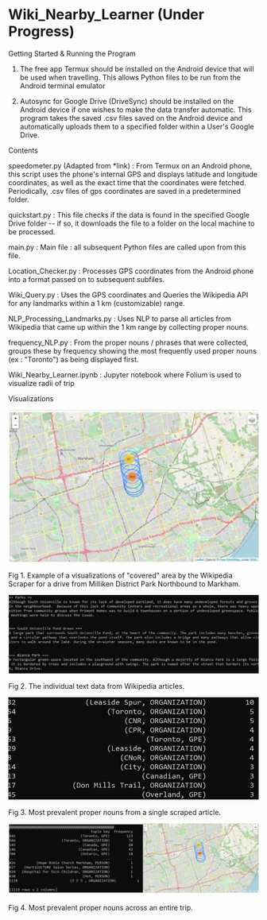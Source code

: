 # Wiki_Nearby_Learner (Under Progress)

Getting Started & Running the Program

1. The free app Termux should be installed on the Android device that will be used when travelling. This allows Python files to be run from the Android terminal emulator 

2. Autosync for Google Drive (DriveSync) should be installed on the Android device if one wishes to make the data transfer automatic. This program takes the saved .csv files saved on the Android device and automatically uploads them to a specified folder within a User's Google Drive. 


Contents

speedometer.py (Adapted from *link) : From Termux on an Android phone, this script uses the phone's internal GPS and displays latitude and longitude coordinates, as well as the exact time that the coordinates were fetched. Periodically, .csv files of gps coordinates are saved in a predetermined folder. 

quickstart.py : This file checks if the data is found in the specified Google Drive folder -- if so, it downloads the file to a folder on the local machine to be processed. 

main.py : Main file : all subsequent Python files are called upon from this file.

Location_Checker.py : Processes GPS coordinates from the Android phone into a format passed on to subsequent subfiles. 

Wiki_Query.py : Uses the GPS coordinates and Queries the Wikipedia API for any landmarks within a 1 km (customizable) range. 

NLP_Processing_Landmarks.py : Uses NLP to parse all articles from Wikipedia that came up within the 1 km range by collecting proper nouns. 

frequency_NLP.py : From the proper nouns / phrases that were collected, groups these by frequency showing the most frequently used proper nouns (ex : "Toronto") as being displayed first. 

Wiki_Nearby_Learner.ipynb : Jupyter notebook where Folium is used to visualize radii of trip


Visualizations

![](images/1_Trip_Radii_Milliken_District_Park_North_To_Markham.png)

Fig 1. Example of a visualizations of "covered" area by the Wikipedia Scraper for a drive from Milliken District Park Northbound to Markham. 

![](images/2_Scraped_Wikipedia_Raw_Articles.png)

Fig 2. The individual text data from Wikipedia articles.

![](images/3_Most_Prevalent_Proper_Nouns_Single_Article.png)

Fig 3. Most prevalent proper nouns from a single scraped article.

![](images/5_Combined.png)

Fig 4. Most prevalent proper nouns across an entire trip.
